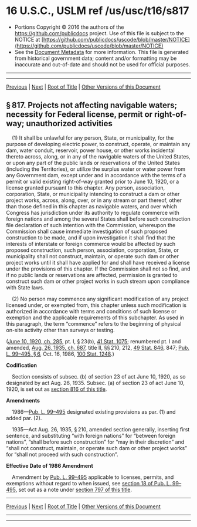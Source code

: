 ---
---

# 16 U.S.C., USLM ref /us/usc/t16/s817

* Portions Copyright © 2016 the authors of the https://github.com/publicdocs project.
  Use of this file is subject to the NOTICE at [https://github.com/publicdocs/uscode/blob/master/NOTICE](https://github.com/publicdocs/uscode/blob/master/NOTICE)
* See the [Document Metadata](././../../../../..//README.md) for more information.
  This file is generated from historical government data; content and/or formatting may be inaccurate and out-of-date and should not be used for official purposes.

----------
----------

[Previous](./../../../../..//us/usc/t16/ch12/schI/m__us_usc_t16_s816.md) | [Next](./../../../../..//us/usc/t16/ch12/schI/m__us_usc_t16_s818.md) | [Root of Title](./../../../../../) | [Other Versions of this Document](https://publicdocs.github.io/go/links?ns=uslm&ref=%2Fus%2Fusc%2Ft16%2Fs817)

## § 817. Projects not affecting navigable waters; necessity for Federal license, permit or right-of-way; unauthorized activities

    (1) It shall be unlawful for any person, State, or municipality, for the purpose of developing electric power, to construct, operate, or maintain any dam, water conduit, reservoir, power house, or other works incidental thereto across, along, or in any of the navigable waters of the United States, or upon any part of the public lands or reservations of the United States (including the Territories), or utilize the surplus water or water power from any Government dam, except under and in accordance with the terms of a permit or valid existing right-of-way granted prior to June 10, 1920, or a license granted pursuant to this chapter. Any person, association, corporation, State, or municipality intending to construct a dam or other project works, across, along, over, or in any stream or part thereof, other than those defined in this chapter as navigable waters, and over which Congress has jurisdiction under its authority to regulate commerce with foreign nations and among the several States shall before such construction file declaration of such intention with the Commission, whereupon the Commission shall cause immediate investigation of such proposed construction to be made, and if upon investigation it shall find that the interests of interstate or foreign commerce would be affected by such proposed construction, such person, association, corporation, State, or municipality shall not construct, maintain, or operate such dam or other project works until it shall have applied for and shall have received a license under the provisions of this chapter. If the Commission shall not so find, and if no public lands or reservations are affected, permission is granted to construct such dam or other project works in such stream upon compliance with State laws.

    (2) No person may commence any significant modification of any project licensed under, or exempted from, this chapter unless such modification is authorized in accordance with terms and conditions of such license or exemption and the applicable requirements of this subchapter. As used in this paragraph, the term “commence” refers to the beginning of physical on-site activity other than surveys or testing.

([June 10, 1920, ch. 285][/us/act/1920-06-10/ch285], pt. I, § 23(b), [41 Stat. 1075][/us/stat/41/1075]; renumbered pt. I and amended, [Aug. 26, 1935, ch. 687][/us/act/1935-08-26/ch687], title II, §§ 210, 212, [49 Stat. 846][/us/stat/49/846], 847; [Pub. L. 99–495, § 6][/us/pl/99/495/s6], Oct. 16, 1986, [100 Stat. 1248][/us/stat/100/1248].)

 __Codification__ 

    Section consists of subsec. (b) of section 23 of act June 10, 1920, as so designated by act Aug. 26, 1935. Subsec. (a) of section 23 of act June 10, 1920, is set out as [section 816 of this title][/us/usc/t16/s816].

 __Amendments__ 

    1986—[Pub. L. 99–495][/us/pl/99/495] designated existing provisions as par. (1) and added par. (2).

    1935—Act Aug. 26, 1935, § 210, amended section generally, inserting first sentence, and substituting “with foreign nations” for “between foreign nations”, “shall before such construction” for “may in their discretion” and “shall not construct, maintain, or operate such dam or other project works” for “shall not proceed with such construction”.

 __Effective Date of 1986 Amendment__ 

    Amendment by [Pub. L. 99–495][/us/pl/99/495] applicable to licenses, permits, and exemptions without regard to when issued, see [section 18 of Pub. L. 99–495][/us/pl/99/495/s18], set out as a note under [section 797 of this title][/us/usc/t16/s797].

----------

[Previous](./../../../../..//us/usc/t16/ch12/schI/m__us_usc_t16_s816.md) | [Next](./../../../../..//us/usc/t16/ch12/schI/m__us_usc_t16_s818.md) | [Root of Title](./../../../../../) | [Other Versions of this Document](https://publicdocs.github.io/go/links?ns=uslm&ref=%2Fus%2Fusc%2Ft16%2Fs817)

----------
----------

[/us/act/1920-06-10/ch285]: https://publicdocs.github.io/go/links?ns=uslm&ref=%2Fus%2Fact%2F1920-06-10%2Fch285
[/us/stat/41/1075]: https://publicdocs.github.io/go/links?ns=uslm&ref=%2Fus%2Fstat%2F41%2F1075
[/us/act/1935-08-26/ch687]: https://publicdocs.github.io/go/links?ns=uslm&ref=%2Fus%2Fact%2F1935-08-26%2Fch687
[/us/stat/49/846]: https://publicdocs.github.io/go/links?ns=uslm&ref=%2Fus%2Fstat%2F49%2F846
[/us/pl/99/495/s6]: https://publicdocs.github.io/go/links?ns=uslm&ref=%2Fus%2Fpl%2F99%2F495%2Fs6
[/us/stat/100/1248]: https://publicdocs.github.io/go/links?ns=uslm&ref=%2Fus%2Fstat%2F100%2F1248
[/us/usc/t16/s816]: https://publicdocs.github.io/go/links?ns=uslm&ref=%2Fus%2Fusc%2Ft16%2Fs816
[/us/pl/99/495]: https://publicdocs.github.io/go/links?ns=uslm&ref=%2Fus%2Fpl%2F99%2F495
[/us/pl/99/495]: https://publicdocs.github.io/go/links?ns=uslm&ref=%2Fus%2Fpl%2F99%2F495
[/us/pl/99/495/s18]: https://publicdocs.github.io/go/links?ns=uslm&ref=%2Fus%2Fpl%2F99%2F495%2Fs18
[/us/usc/t16/s797]: https://publicdocs.github.io/go/links?ns=uslm&ref=%2Fus%2Fusc%2Ft16%2Fs797


